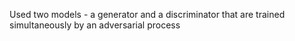Used two models - a generator and a discriminator that are trained simultaneously by an adversarial process
